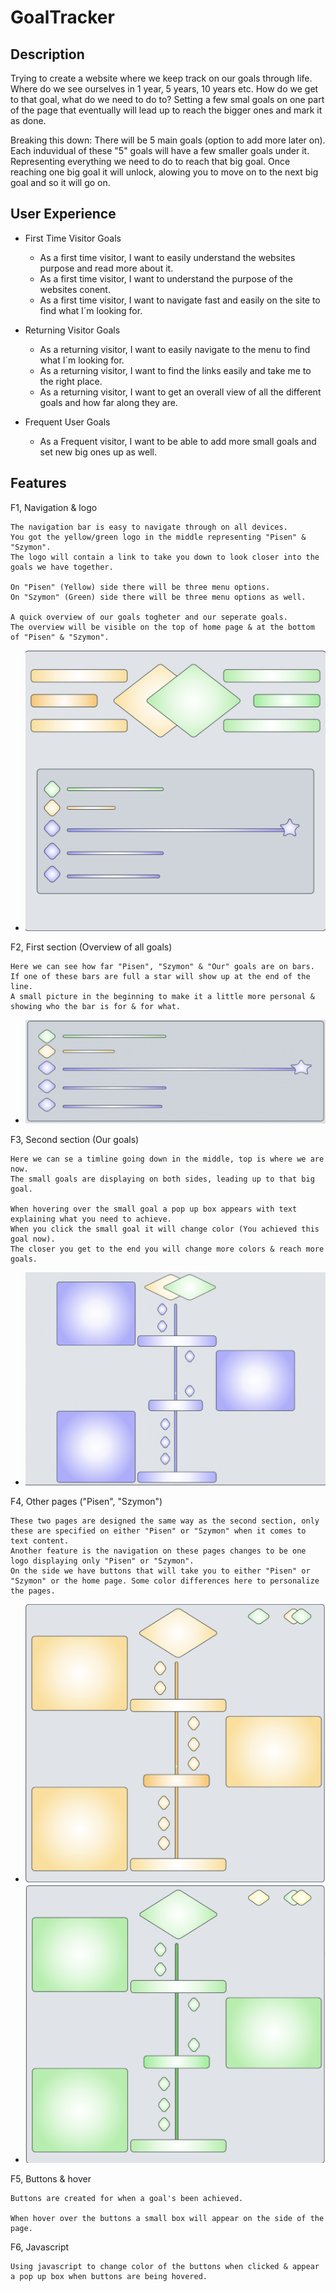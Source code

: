 # GoalTracker

## Description
Trying to create a website where we keep track on our goals through life.
Where do we see ourselves in 1 year, 5 years, 10 years etc.
How do we get to that goal, what do we need to do to?
Setting a few smal goals on one part of the page that eventually will lead up to reach the bigger ones and mark it as done.

Breaking this down:
There will be 5 main goals (option to add more later on).
Each induvidual of these "5" goals will have a few smaller goals under it.
Representing everything we need to do to reach that big goal.
Once reaching one big goal it will unlock, alowing you to move on to the next big goal and so it will go on.

## User Experience
* First Time Visitor Goals
    * As a first time visitor, I want to easily understand the websites purpose and read more about it.
    * As a first time visitor, I want to understand the purpose of the websites conent.
    * As a first time visitor, I want to navigate fast and easily on the site to find what I´m looking for.

* Returning Visitor Goals
    * As a returning visitor, I want to easily navigate to the menu to find what I´m looking for.
    * As a returning visitor, I want to find the links easily and take me to the right place.
    * As a returning visitor, I want to get an overall view of all the different goals and how far along they are.

* Frequent User Goals
    * As a Frequent visitor, I want to be able to add more small goals and set new big ones up as well.

## Features
F1, Navigation & logo
    
    The navigation bar is easy to navigate through on all devices.
    You got the yellow/green logo in the middle representing "Pisen" & "Szymon".
    The logo will contain a link to take you down to look closer into the goals we have together.

    On "Pisen" (Yellow) side there will be three menu options.
    On "Szymon" (Green) side there will be three menu options as well.

    A quick overview of our goals togheter and our seperate goals.
    The overview will be visible on the top of home page & at the bottom of "Pisen" & "Szymon".
* ![screenshot](images.readme/lucidchart-home-page.png)


F2, First section (Overview of all goals)

    Here we can see how far "Pisen", "Szymon" & "Our" goals are on bars.
    If one of these bars are full a star will show up at the end of the line.
    A small picture in the beginning to make it a little more personal & showing who the bar is for & for what.
* ![screenshot](images.readme/lucidchart-bars.png)


F3, Second section (Our goals)

    Here we can se a timline going down in the middle, top is where we are now.
    The small goals are displaying on both sides, leading up to that big goal.
   
    When hovering over the small goal a pop up box appears with text explaining what you need to achieve.
    When you click the small goal it will change color (You achieved this goal now).
    The closer you get to the end you will change more colors & reach more goals.
* ![screenshot](images.readme/lucidchart-our-page.png)


F4, Other pages ("Pisen", "Szymon")

    These two pages are designed the same way as the second section, only these are specified on either "Pisen" or "Szymon" when it comes to text content.
    Another feature is the navigation on these pages changes to be one logo displaying only "Pisen" or "Szymon".
    On the side we have buttons that will take you to either "Pisen" or "Szymon" or the home page. Some color differences here to personalize the pages.
* ![screenshot](images.readme/lucidchart-pisen-page.png)
* ![screenshot](images.readme/lucidchart-szymon-page.png)


F5, Buttons & hover

    Buttons are created for when a goal's been achieved.

    When hover over the buttons a small box will appear on the side of the page.


F6, Javascript

    Using javascript to change color of the buttons when clicked & appear a pop up box when buttons are being hovered.